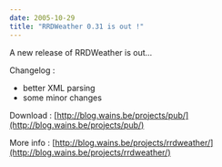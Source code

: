 ```yaml
---
date: 2005-10-29
title: "RRDWeather 0.31 is out !"
---
```


A new release of RRDWeather is out...

Changelog :
- better XML parsing
- some minor changes

Download : [http://blog.wains.be/projects/pub/](http://blog.wains.be/projects/pub/)

More info : [http://blog.wains.be/projects/rrdweather/](http://blog.wains.be/projects/rrdweather/)
